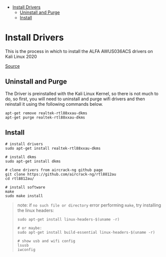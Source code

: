 - [Install Drivers](#install-drivers)
  - [Uninstall and Purge](#uninstall-and-purge)
  - [Install](#install)

# Install Drivers

This is the process in which to install the ALFA AWUS036ACS drivers on Kali Linux 2020

[Source](https://www.kryptostechnology.com/alfa-awus036acs-driver-install-kali-linux/)

## Uninstall and Purge

The Driver is preinstalled with the Kali Linux Kernel, so there is not much to do, so first, you will need to uninstall and purge wifi drivers and then reinstall it using the following commands below.

```shell
apt-get remove realtek-rtl88xxau-dkms
apt-get purge realtek-rtl88xxau-dkms
```

## Install

```shell
# install drivers
sudo apt-get install realtek-rtl88xxau-dkms

# install dkms
sudo apt-get install dkms

# clone drivers from aircrack-ng github page
git clone https://github.com/aircrack-ng/rtl8812au
cd rtl8812au/

# install software
make
sudo make install
```

> note: if `no such file or directory` error performing `make`, try installing the linux headers:
>
> ```shell
> sudo apt-get install linux-headers-$(uname -r)
>
> # or maybe:
> sudo apt-get install build-essential linux-headers-$(uname -r)
>
> # show usb and wifi config
> lsusb
> iwconfig
> ```
